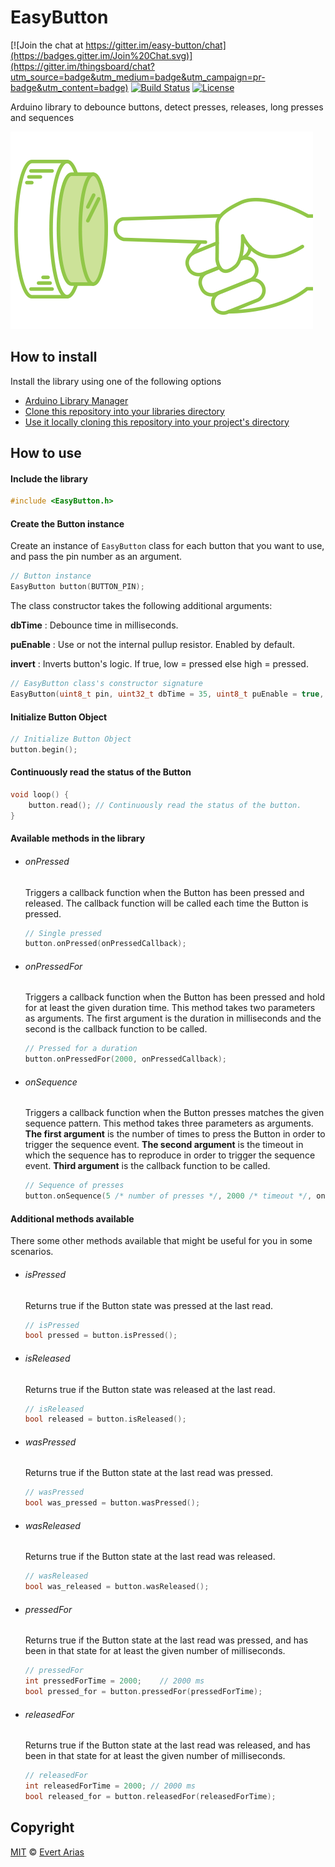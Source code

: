 # EasyButton

[![Join the chat at https://gitter.im/easy-button/chat](https://badges.gitter.im/Join%20Chat.svg)](https://gitter.im/thingsboard/chat?utm_source=badge&utm_medium=badge&utm_campaign=pr-badge&utm_content=badge)
[![Build Status](https://travis-ci.org/thingsboard/thingsboard.svg?branch=master)](https://travis-ci.org/thingsboard/thingsboard)
[![License](https://img.shields.io/badge/license-MIT%20License-blue.svg)](http://doge.mit-license.org)

Arduino library to debounce buttons, detect presses, releases, long presses and sequences

![](img.gif)

## How to install

Install the library using one of the following options

- [Arduino Library Manager](https://www.arduino.cc/en/Guide/Libraries)
- [Clone this repository into your libraries directory](https://help.github.com/articles/cloning-a-repository/)
- [Use it locally cloning this repository into your project's directory](https://help.github.com/articles/cloning-a-repository/)

## How to use

#### Include the library

``` c++
#include <EasyButton.h>
```

#### Create the Button instance

Create an instance of `EasyButton` class for each button that you want to use, and pass the pin number as an argument. 

```c++
// Button instance
EasyButton button(BUTTON_PIN);
```

The class constructor takes the following additional arguments:

**dbTime** : Debounce time in milliseconds.

**puEnable** : Use or not the internal pullup resistor. Enabled by default.

**invert** : Inverts button's logic. If true, low = pressed else high = pressed.

```c++
// EasyButton class's constructor signature
EasyButton(uint8_t pin, uint32_t dbTime = 35, uint8_t puEnable = true, uint8_t invert = true)
```

#### Initialize Button Object

```c++
// Initialize Button Object
button.begin();
```

#### Continuously read the status of the Button

```c++
void loop() {
	button.read(); // Continuously read the status of the button. 
}
```

#### Available methods in the library

- ###### onPressed

  Triggers a callback function when the Button has been pressed and released. The callback function will be called each time the Button is pressed.

  ```c++
  // Single pressed
  button.onPressed(onPressedCallback);
  ```

- ###### onPressedFor

  Triggers a callback function when the Button has been pressed and hold for at least the given duration time. This method takes two parameters as arguments. The first argument is the duration in milliseconds and the second is the callback function to be called.

  ```c++
  // Pressed for a duration
  button.onPressedFor(2000, onPressedCallback);
  ```

- ###### onSequence

  Triggers a callback function when the Button presses matches the given sequence pattern. This method takes three parameters as arguments. **The first argument** is the number of times to press the Button in order to trigger the sequence event. **The second argument** is the timeout in which the sequence has to reproduce in order to trigger the sequence event. **Third argument** is the callback function to be called.

  ```c++
  // Sequence of presses
  button.onSequence(5 /* number of presses */, 2000 /* timeout */, onSequenceMatched /* callback */);
  ```

#### Additional methods available

There some other methods available that might be useful for you in some scenarios. 

- ###### isPressed

  Returns true if the Button state was pressed at the last read.

  ```c++
  // isPressed
  bool pressed = button.isPressed();
  ```

- ###### isReleased

  Returns true if the Button state was released at the last read.

  ```c++
  // isReleased
  bool released = button.isReleased();
  ```

- ###### wasPressed

   Returns true if the Button state at the last read was pressed.

  ```c++
  // wasPressed
  bool was_pressed = button.wasPressed();
  ```

- ###### wasReleased

  Returns true if the Button state at the last read was released.

  ```c++
  // wasReleased
  bool was_released = button.wasReleased();
  ```

- ###### pressedFor

  Returns true if the Button state at the last read was pressed, and has been in that state for at least the given number of milliseconds.

  ```c++
  // pressedFor
  int pressedForTime = 2000;	// 2000 ms
  bool pressed_for = button.pressedFor(pressedForTime);
  ```

- ###### releasedFor

  Returns true if the Button state at the last read was released, and has been in that state for at least the given number of milliseconds.

  ```c++
  // releasedFor
  int releasedForTime = 2000; // 2000 ms
  bool released_for = button.releasedFor(releasedForTime);
  ```


## Copyright

[MIT](../LICENSE.md) © [Evert Arias](https://evert-arias.github.io/)